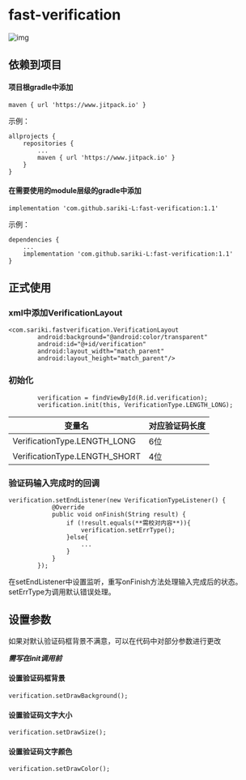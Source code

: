 # fast-verification
![img]("https://img-blog.csdnimg.cn/20200414114451477.gif")
## 依赖到项目
#### 项目根gradle中添加
~~~
maven { url 'https://www.jitpack.io' }
~~~
示例：
~~~
allprojects {
    repositories {
        ...
        maven { url 'https://www.jitpack.io' }
    }
}
~~~
#### 在需要使用的module层级的gradle中添加
~~~
implementation 'com.github.sariki-L:fast-verification:1.1'
~~~
示例：
~~~
dependencies {
    ...
    implementation 'com.github.sariki-L:fast-verification:1.1'
}
~~~
## 正式使用
### xml中添加VerificationLayout
~~~
<com.sariki.fastverification.VerificationLayout
        android:background="@android:color/transparent"
        android:id="@+id/verification"
        android:layout_width="match_parent"
        android:layout_height="match_parent"/>
~~~
### 初始化
~~~
        verification = findViewById(R.id.verification);
        verification.init(this, VerificationType.LENGTH_LONG);
~~~
变量名  | 对应验证码长度
---- | ----- 
VerificationType.LENGTH_LONG  | 6位
VerificationType.LENGTH_SHORT  | 4位

### 验证码输入完成时的回调
~~~
verification.setEndListener(new VerificationTypeListener() {
            @Override
            public void onFinish(String result) {
                if (!result.equals(**需校对内容**)){
                    verification.setErrType();
                }else{
                    ...
                }
            }
        });
~~~
在setEndListener中设置监听，重写onFinish方法处理输入完成后的状态。
setErrType为调用默认错误处理。
## 设置参数
如果对默认验证码框背景不满意，可以在代码中对部分参数进行更改

***需写在init调用前***

#### 设置验证码框背景
~~~
verification.setDrawBackground();
~~~
#### 设置验证码文字大小
~~~
verification.setDrawSize();
~~~
#### 设置验证码文字颜色
~~~
verification.setDrawColor();
~~~
